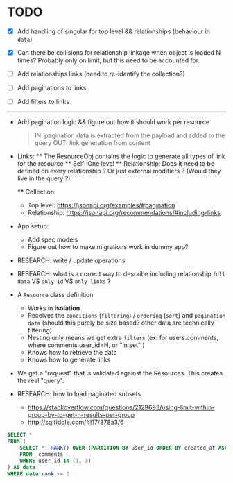 # TODO

* [x] Add handling of singular for top level && relationships (behaviour in `data`)
* [x] Can there be collisions for relationship linkage when object is loaded N times? Probably only on limit, but this need to be accounted for.

* [ ] Add relationships links (need to re-identify the collection?)
* [ ] Add paginations to links
* [ ] Add filters to links

---

* Add pagination logic && figure out how it should work per resource
  > IN:  pagination data is extracted from the payload and added to the query
  > OUT: link generation from content

* Links:
  ** The ResourceObj contains the logic to generate all types of link for the resource
  ** Self: One level
  ** Relationship: Does it need to be defined on every relationship ? Or just external modifiers ? (Would they live in the query ?)

  ** Collection:
    - Top level: https://jsonapi.org/examples/#pagination
    - Relationship: https://jsonapi.org/recommendations/#including-links

* App setup:
  * Add spec models
  * Figure out how to make migrations work in dummy app?

* RESEARCH: write / update operations

* RESEARCH: what is a correct way to describe including relationship `full data` VS `only id` VS `only links` ?

* A `Resource` class definition
  * Works in **isolation**
  * Receives the `conditions` (`filtering`) / `ordering` (`sort`) and `pagination data` (should this purely be size based? other data are technically filtering)
  * Nesting only means we get extra `filters` (ex: for users.comments, where comments.user_id=N, or "in set" )
  * Knows how to retrieve the data
  * Knows how to generate links

* We get a "request" that is validated against the Resources. This creates the real "query".

* RESEARCH: how to load paginated subsets
  * https://stackoverflow.com/questions/2129693/using-limit-within-group-by-to-get-n-results-per-group
  * http://sqlfiddle.com/#!17/378a3/6

```sql
SELECT *
FROM (
    SELECT *, RANK() OVER (PARTITION BY user_id ORDER BY created_at ASC) AS rank
    FROM  comments
    WHERE user_id IN (1, 3) 
) AS data
WHERE data.rank <= 2
```